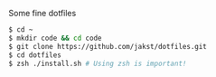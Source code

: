 Some fine dotfiles

```bash
$ cd ~
$ mkdir code && cd code
$ git clone https://github.com/jakst/dotfiles.git
$ cd dotfiles
$ zsh ./install.sh # Using zsh is important!
```
